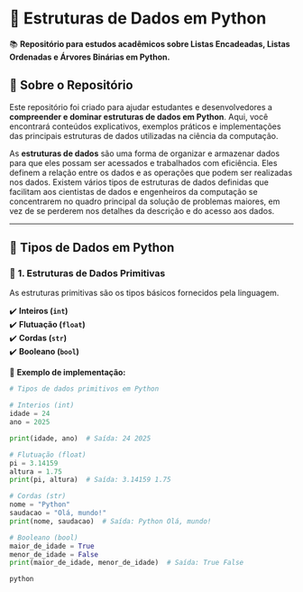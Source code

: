 # 📌 Estruturas de Dados em Python  

📚 **Repositório para estudos acadêmicos sobre Listas Encadeadas, Listas Ordenadas e Árvores Binárias em Python.**  

## 🚀 Sobre o Repositório  
Este repositório foi criado para ajudar estudantes e desenvolvedores a **compreender e dominar estruturas de dados em Python**. Aqui, você encontrará conteúdos explicativos, exemplos práticos e implementações das principais estruturas de dados utilizadas na ciência da computação.  

As **estruturas de dados** são uma forma de organizar e armazenar dados para que eles possam ser acessados e trabalhados com eficiência. Eles definem a relação entre os dados e as operações que podem ser realizadas nos dados. Existem vários tipos de estruturas de dados definidas que facilitam aos cientistas de dados e engenheiros da computação se concentrarem no quadro principal da solução de problemas maiores, em vez de se perderem nos detalhes da descrição e do acesso aos dados.  

---

## 📌 Tipos de Dados em Python  

### 🔹 **1. Estruturas de Dados Primitivas**  
As estruturas primitivas são os tipos básicos fornecidos pela linguagem.  

✔️ **Inteiros (`int`)**  
✔️ **Flutuação (`float`)**  
✔️ **Cordas (`str`)**  
✔️ **Booleano (`bool`)**  


🔹 **Exemplo de implementação:**  
```python
# Tipos de dados primitivos em Python

# Interios (int)
idade = 24
ano = 2025

print(idade, ano)  # Saída: 24 2025

# Flutuação (float)
pi = 3.14159
altura = 1.75
print(pi, altura)  # Saída: 3.14159 1.75

# Cordas (str)
nome = "Python"
saudacao = "Olá, mundo!"
print(nome, saudacao)  # Saída: Python Olá, mundo!

# Booleano (bool)
maior_de_idade = True
menor_de_idade = False
print(maior_de_idade, menor_de_idade)  # Saída: True False

python







